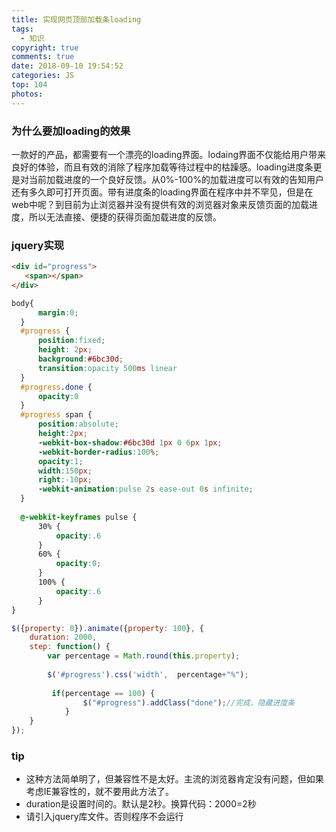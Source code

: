 ```yaml
---
title: 实现网页顶部加载条loading
tags:
  - 知识
copyright: true
comments: true
date: 2018-09-10 19:54:52
categories: JS
top: 104
photos:
---
```



### 为什么要加loading的效果

一款好的产品，都需要有一个漂亮的loading界面。lodaing界面不仅能给用户带来良好的体验，而且有效的消除了程序加载等待过程中的枯躁感。loading进度条更是对当前加载进度的一个良好反馈。从0%-100%的加载进度可以有效的告知用户还有多久即可打开页面。带有进度条的loading界面在程序中并不罕见，但是在web中呢？到目前为止浏览器并没有提供有效的浏览器对象来反馈页面的加载进度，所以无法直接、便捷的获得页面加载进度的反馈。

### jquery实现
```html
<div id="progress"> 
   <span></span> 
</div> 
```

```css
body{ 
      margin:0; 
  } 
  #progress { 
      position:fixed; 
      height: 2px; 
      background:#6bc30d; 
      transition:opacity 500ms linear 
  } 
  #progress.done { 
      opacity:0 
  } 
  #progress span { 
      position:absolute; 
      height:2px; 
      -webkit-box-shadow:#6bc30d 1px 0 6px 1px; 
      -webkit-border-radius:100%; 
      opacity:1; 
      width:150px; 
      right:-10px; 
      -webkit-animation:pulse 2s ease-out 0s infinite; 
  } 
 
  @-webkit-keyframes pulse { 
      30% { 
          opacity:.6 
      } 
      60% { 
          opacity:0; 
      } 
      100% { 
          opacity:.6 
      } 
} 
```

```javascript
$({property: 0}).animate({property: 100}, { 
    duration: 2000, 
    step: function() { 
        var percentage = Math.round(this.property); 
 
        $('#progress').css('width',  percentage+"%"); 
 
         if(percentage == 100) { 
                $("#progress").addClass("done");//完成，隐藏进度条 
            } 
    } 
}); 
```

### tip
- 这种方法简单明了，但兼容性不是太好。主流的浏览器肯定没有问题，但如果考虑IE兼容性的，就不要用此方法了。
- duration是设置时间的。默认是2秒。换算代码：2000=2秒
- 请引入jquery库文件。否则程序不会运行

